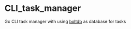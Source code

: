 # CLI_task_manager

Go CLI task manager with using [boltdb](https://github.com/boltdb/bolt) as database for tasks
